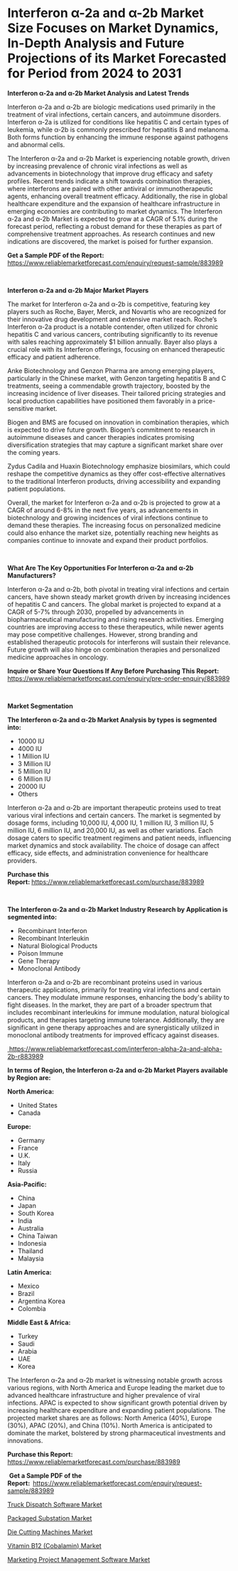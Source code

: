 <p><h1>Interferon α-2a and α-2b Market Size Focuses on Market Dynamics, In-Depth Analysis and Future Projections of its Market Forecasted for Period from 2024 to 2031</h1></p><p><strong>Interferon α-2a and α-2b Market Analysis and Latest Trends</strong></p>
<p><p>Interferon α-2a and α-2b are biologic medications used primarily in the treatment of viral infections, certain cancers, and autoimmune disorders. Interferon α-2a is utilized for conditions like hepatitis C and certain types of leukemia, while α-2b is commonly prescribed for hepatitis B and melanoma. Both forms function by enhancing the immune response against pathogens and abnormal cells.</p><p>The Interferon α-2a and α-2b Market is experiencing notable growth, driven by increasing prevalence of chronic viral infections as well as advancements in biotechnology that improve drug efficacy and safety profiles. Recent trends indicate a shift towards combination therapies, where interferons are paired with other antiviral or immunotherapeutic agents, enhancing overall treatment efficacy. Additionally, the rise in global healthcare expenditure and the expansion of healthcare infrastructure in emerging economies are contributing to market dynamics. The Interferon α-2a and α-2b Market is expected to grow at a CAGR of 5.1% during the forecast period, reflecting a robust demand for these therapies as part of comprehensive treatment approaches. As research continues and new indications are discovered, the market is poised for further expansion.</p></p>
<p><strong>Get a Sample PDF of the Report:&nbsp;</strong> <a href="https://www.reliablemarketforecast.com/enquiry/request-sample/883989?utm_campaign=1110&utm_medium=2&utm_source=Github&utm_content=ia&utm_term=17112024&utm_id=interferon-a-2a-and-a-2b">https://www.reliablemarketforecast.com/enquiry/request-sample/883989</a></p>
<p>&nbsp;</p>
<p><strong>Interferon α-2a and α-2b Major Market Players</strong></p>
<p><p>The market for Interferon α-2a and α-2b is competitive, featuring key players such as Roche, Bayer, Merck, and Novartis who are recognized for their innovative drug development and extensive market reach. Roche’s Interferon α-2a product is a notable contender, often utilized for chronic hepatitis C and various cancers, contributing significantly to its revenue with sales reaching approximately $1 billion annually. Bayer also plays a crucial role with its Interferon offerings, focusing on enhanced therapeutic efficacy and patient adherence.</p><p>Anke Biotechnology and Genzon Pharma are among emerging players, particularly in the Chinese market, with Genzon targeting hepatitis B and C treatments, seeing a commendable growth trajectory, boosted by the increasing incidence of liver diseases. Their tailored pricing strategies and local production capabilities have positioned them favorably in a price-sensitive market.</p><p>Biogen and BMS are focused on innovation in combination therapies, which is expected to drive future growth. Biogen’s commitment to research in autoimmune diseases and cancer therapies indicates promising diversification strategies that may capture a significant market share over the coming years. </p><p>Zydus Cadila and Huaxin Biotechnology emphasize biosimilars, which could reshape the competitive dynamics as they offer cost-effective alternatives to the traditional Interferon products, driving accessibility and expanding patient populations.</p><p>Overall, the market for Interferon α-2a and α-2b is projected to grow at a CAGR of around 6-8% in the next five years, as advancements in biotechnology and growing incidences of viral infections continue to demand these therapies. The increasing focus on personalized medicine could also enhance the market size, potentially reaching new heights as companies continue to innovate and expand their product portfolios.</p></p>
<p>&nbsp;</p>
<p><strong>What Are The Key Opportunities For Interferon α-2a and α-2b Manufacturers?</strong></p>
<p><p>Interferon α-2a and α-2b, both pivotal in treating viral infections and certain cancers, have shown steady market growth driven by increasing incidences of hepatitis C and cancers. The global market is projected to expand at a CAGR of 5-7% through 2030, propelled by advancements in biopharmaceutical manufacturing and rising research activities. Emerging countries are improving access to these therapeutics, while newer agents may pose competitive challenges. However, strong branding and established therapeutic protocols for interferons will sustain their relevance. Future growth will also hinge on combination therapies and personalized medicine approaches in oncology.</p></p>
<p><strong>Inquire or Share Your Questions If Any Before Purchasing This Report:</strong> <a href="https://www.reliablemarketforecast.com/enquiry/pre-order-enquiry/883989?utm_campaign=1110&utm_medium=2&utm_source=Github&utm_content=ia&utm_term=17112024&utm_id=interferon-a-2a-and-a-2b">https://www.reliablemarketforecast.com/enquiry/pre-order-enquiry/883989</a></p>
<p>&nbsp;</p>
<p><strong>Market Segmentation</strong></p>
<p><strong>The Interferon α-2a and α-2b Market Analysis by types is segmented into:</strong></p>
<p><ul><li>10000 IU</li><li>4000 IU</li><li>1 Million IU</li><li>3 Million IU</li><li>5 Million IU</li><li>6 Million IU</li><li>20000 IU</li><li>Others</li></ul></p>
<p><p>Interferon α-2a and α-2b are important therapeutic proteins used to treat various viral infections and certain cancers. The market is segmented by dosage forms, including 10,000 IU, 4,000 IU, 1 million IU, 3 million IU, 5 million IU, 6 million IU, and 20,000 IU, as well as other variations. Each dosage caters to specific treatment regimens and patient needs, influencing market dynamics and stock availability. The choice of dosage can affect efficacy, side effects, and administration convenience for healthcare providers.</p></p>
<p><strong>Purchase this Report:&nbsp;</strong><a href="https://www.reliablemarketforecast.com/purchase/883989?utm_campaign=1110&utm_medium=2&utm_source=Github&utm_content=ia&utm_term=17112024&utm_id=interferon-a-2a-and-a-2b">https://www.reliablemarketforecast.com/purchase/883989</a></p>
<p>&nbsp;</p>
<p><strong>The Interferon α-2a and α-2b Market Industry Research by Application is segmented into:</strong></p>
<p><ul><li>Recombinant Interferon</li><li>Recombinant Interleukin</li><li>Natural Biological Products</li><li>Poison Immune</li><li>Gene Therapy</li><li>Monoclonal Antibody</li></ul></p>
<p><p>Interferon α-2a and α-2b are recombinant proteins used in various therapeutic applications, primarily for treating viral infections and certain cancers. They modulate immune responses, enhancing the body's ability to fight diseases. In the market, they are part of a broader spectrum that includes recombinant interleukins for immune modulation, natural biological products, and therapies targeting immune tolerance. Additionally, they are significant in gene therapy approaches and are synergistically utilized in monoclonal antibody treatments for improved efficacy against diseases.</p></p>
<p><a href="https://www.reliablemarketforecast.com/interferon-alpha-2a-and-alpha-2b-r883989?utm_campaign=1110&utm_medium=2&utm_source=Github&utm_content=ia&utm_term=17112024&utm_id=interferon-a-2a-and-a-2b">&nbsp;https://www.reliablemarketforecast.com/interferon-alpha-2a-and-alpha-2b-r883989</a></p>
<p><strong>In terms of Region, the Interferon α-2a and α-2b Market Players available by Region are:</strong></p>
<p>
    <p> <strong> North America: </strong>
        <ul>
            <li>United States</li>
            <li>Canada</li>
        </ul>
        </p> 
    <p> <strong> Europe: </strong>
        <ul>
            <li>Germany</li>
            <li>France</li>
            <li>U.K.</li>
            <li>Italy</li>
            <li>Russia</li>
        </ul>
        </p> 
    <p> <strong> Asia-Pacific: </strong>
        <ul>
            <li>China</li>
            <li>Japan</li>
            <li>South Korea</li>
            <li>India</li>
            <li>Australia</li>
            <li>China Taiwan</li>
            <li>Indonesia</li>
            <li>Thailand</li>
            <li>Malaysia</li>
        </ul>
        </p> 
    <p> <strong> Latin America: </strong>
        <ul>
            <li>Mexico</li>
            <li>Brazil</li>
            <li>Argentina Korea</li>
            <li>Colombia</li>
        </ul>
        </p> 
    <p> <strong> Middle East & Africa: </strong>
        <ul>
            <li>Turkey</li>
            <li>Saudi</li>
            <li>Arabia</li>
            <li>UAE</li>
            <li>Korea</li>
        </ul>
    </p>
    </p>
<p><p>The Interferon α-2a and α-2b market is witnessing notable growth across various regions, with North America and Europe leading the market due to advanced healthcare infrastructure and higher prevalence of viral infections. APAC is expected to show significant growth potential driven by increasing healthcare expenditure and expanding patient populations. The projected market shares are as follows: North America (40%), Europe (30%), APAC (20%), and China (10%). North America is anticipated to dominate the market, bolstered by strong pharmaceutical investments and innovations.</p></p>
<p><strong>Purchase this Report: </strong><a href="https://www.reliablemarketforecast.com/purchase/883989?utm_campaign=1110&utm_medium=2&utm_source=Github&utm_content=ia&utm_term=17112024&utm_id=interferon-a-2a-and-a-2b">https://www.reliablemarketforecast.com/purchase/883989</a></p>
<p>&nbsp;<strong>Get a Sample PDF of the Report:&nbsp;&nbsp;</strong><a href="https://www.reliablemarketforecast.com/enquiry/request-sample/883989?utm_campaign=1110&utm_medium=2&utm_source=Github&utm_content=ia&utm_term=17112024&utm_id=interferon-a-2a-and-a-2b">https://www.reliablemarketforecast.com/enquiry/request-sample/883989</a></p>
<p><strong></strong></p>
<p><p><a href="https://issuu.com/reportprime-2/docs/truck-dispatch-software-market-size_7cf7706fc0527e?utm_campaign=1110&utm_medium=2&utm_source=Github&utm_content=ia&utm_term=17112024&utm_id=interferon-a-2a-and-a-2b">Truck Dispatch Software Market</a></p><p><a href="https://www.linkedin.com/pulse/emerging-trends-packaged-substation-market-global-outlook-4qhje?utm_campaign=1110&utm_medium=2&utm_source=Github&utm_content=ia&utm_term=17112024&utm_id=interferon-a-2a-and-a-2b">Packaged Substation Market</a></p><p><a href="https://www.linkedin.com/pulse/die-cutting-machines-market-investigation-industry-evolution-z6pfe?utm_campaign=1110&utm_medium=2&utm_source=Github&utm_content=ia&utm_term=17112024&utm_id=interferon-a-2a-and-a-2b">Die Cutting Machines Market</a></p><p><a href="https://github.com/WillieWoodard/Market-Research-Report-List-7/blob/main/vitamin-b12-cobalamin-market.md?utm_campaign=1110&utm_medium=2&utm_source=Github&utm_content=ia&utm_term=17112024&utm_id=interferon-a-2a-and-a-2b">Vitamin B12 (Cobalamin) Market</a></p><p><a href="https://issuu.com/reportprime-2/docs/marketing-project-management-softwa_99ec563f9430bc?utm_campaign=1110&utm_medium=2&utm_source=Github&utm_content=ia&utm_term=17112024&utm_id=interferon-a-2a-and-a-2b">Marketing Project Management Software Market</a></p></p>